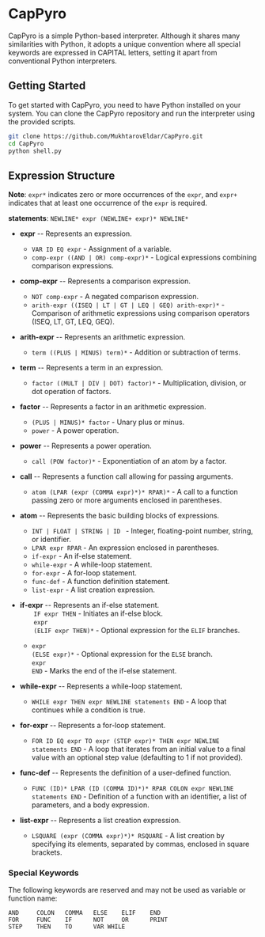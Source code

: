 # CapPyro

CapPyro is a simple Python-based interpreter. Although it shares many similarities with Python, it adopts a unique convention where all special keywords are expressed in CAPITAL letters, setting it apart from conventional Python interpreters.

## Getting Started

To get started with CapPyro, you need to have Python installed on your system. You can clone the CapPyro repository and run the interpreter using the provided scripts.

```bash
git clone https://github.com/MukhtarovEldar/CapPyro.git
cd CapPyro
python shell.py
```

## Expression Structure
**Note**: `expr*` indicates zero or more occurrences of the `expr`, and `expr+` indicates that at least one occurrence of the `expr` is required.

**statements**: `NEWLINE* expr (NEWLINE+ expr)* NEWLINE*`

- **expr** -- Represents an expression.
  - `VAR ID EQ expr` - Assignment of a variable.
  - `comp-expr ((AND | OR) comp-expr)*` - Logical expressions combining comparison expressions.

- **comp-expr** -- Represents a comparison expression.
  - `NOT comp-expr` - A negated comparison expression.
  - `arith-expr ((ISEQ | LT | GT | LEQ | GEQ) arith-expr)*` - Comparison of arithmetic expressions using comparison operators (ISEQ, LT, GT, LEQ, GEQ).

- **arith-expr** -- Represents an arithmetic expression.
  - `term ((PLUS | MINUS) term)*` - Addition or subtraction of terms.

- **term** -- Represents a term in an expression.
  - `factor ((MULT | DIV | DOT) factor)*` - Multiplication, division, or dot operation of factors.

- **factor** -- Represents a factor in an arithmetic expression.
  - `(PLUS | MINUS)* factor` - Unary plus or minus.
  - `power` - A power operation.

- **power** -- Represents a power operation.
  - `call (POW factor)*` - Exponentiation of an atom by a factor.

- **call** -- Represents a function call allowing for passing arguments.
  - `atom (LPAR (expr (COMMA expr)*)* RPAR)*` - A call to a function passing zero or more arguments enclosed in parentheses.

- **atom** -- Represents the basic building blocks of expressions.
  - `INT | FLOAT | STRING | ID ` - Integer, floating-point number, string, or identifier.
  - `LPAR expr RPAR` - An expression enclosed in parentheses.
  - `if-expr` - An if-else statement.
  - `while-expr` - A while-loop statement.
  - `for-expr` - A for-loop statement.
  - `func-def` - A function definition statement.
  - `list-expr` - A list creation expression.

- **if-expr** -- Represents an if-else statement.
  <br>&nbsp; &nbsp; &nbsp; &nbsp;`IF expr THEN` - Initiates an if-else block.
  <br>&nbsp; &nbsp; &nbsp; &nbsp;`expr`
  <br>&nbsp; &nbsp; &nbsp; &nbsp;`(ELIF expr THEN)*` - Optional expression for the `ELIF` branches.
  - `expr` 
  <br>`(ELSE expr)*` - Optional expression for the `ELSE` branch.
  <br>`expr`
  <br>`END` - Marks the end of the if-else statement.


- **while-expr** -- Represents a while-loop statement.
  - `WHILE expr THEN expr NEWLINE statements END` - A loop that continues while a condition is true.

- **for-expr** -- Represents a for-loop statement.
  - `FOR ID EQ expr TO expr (STEP expr)* THEN expr NEWLINE statements END` - A loop that iterates from an initial value to a final value with an optional step value (defaulting to 1 if not provided).

- **func-def** -- Represents the definition of a user-defined function.
  - `FUNC (ID)* LPAR (ID (COMMA ID)*)* RPAR COLON expr NEWLINE statements END` - Definition of a function with an identifier, a list of parameters, and a body expression.

- **list-expr** -- Represents a list creation expression.
  - `LSQUARE (expr (COMMA expr)*)* RSQUARE` - A list creation by specifying its elements, separated by commas, enclosed in square brackets.

### Special Keywords
The following keywords are reserved and may not be used as variable or function name:
```
AND     COLON   COMMA   ELSE	ELIF	END     
FOR     FUNC    IF      NOT     OR      PRINT
STEP    THEN	TO      VAR	WHILE
```


